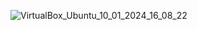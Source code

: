 ![VirtualBox_Ubuntu_10_01_2024_16_08_22](https://github.com/varnit836/xenon_round/assets/53986191/a9f50dd2-b292-4462-889e-b87b8a21f6a0)
